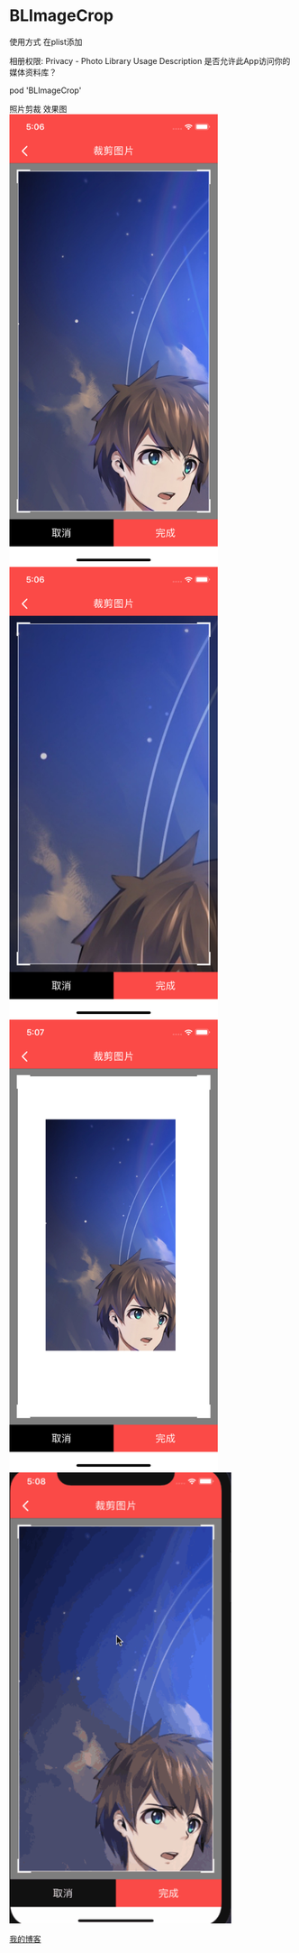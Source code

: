 # BLImageCrop
使用方式
在plist添加



相册权限: Privacy - Photo Library Usage Description    是否允许此App访问你的媒体资料库？



pod 'BLImageCrop'

照片剪裁
效果图
<br>
<img height="800" src="/Images/111.png"/>
<br>
<img height="800" src="/Images/222.png"/>
<br>
<img height="800" src="/Images/333.png"/>
<br>
<img height="800" src="/Images/444.gif"/>
<br>


[我的博客](https://my.oschina.net/iceTear/blog)  

